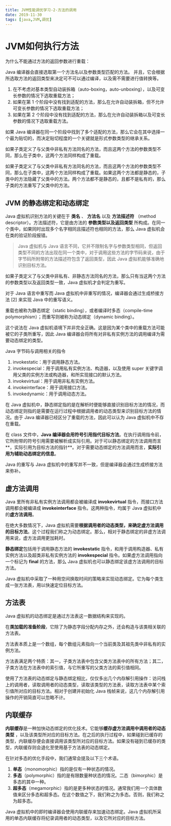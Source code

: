 ```yaml
---
title: JVM性能调优学习-2-方法的调用
date: 2019-11-30 
tags: [java,JVM,调优]
---
```




# JVM如何执行方法

为什么不能通过方法的返回参数进行重载：

 Java 编译器会直接选取第一个方法名以及参数类型匹配的方法。
 并且，它会根据所选取方法的返回类型来决定可不可以通过编译，以及需不需要进行值转换等。

1. 在不考虑对基本类型自动装拆箱（auto-boxing，auto-unboxing），以及可变长参数的情况下选取重载方法；
2. 如果在第 1 个阶段中没有找到适配的方法，那么在允许自动装拆箱，但不允许可变长参数的情况下选取重载方法；
3. 如果在第 2 个阶段中没有找到适配的方法，那么在允许自动装拆箱以及可变长参数的情况下选取重载方法。

如果 Java 编译器在同一个阶段中找到了多个适配的方法，那么它会在其中选择一个最为贴切的，而决定贴切程度的一个关键就是形式参数类型的继承关系。

如果子类定义了与父类中非私有方法同名的方法，而且这两个方法的参数类型不同，那么在子类中，这两个方法同样构成了重载。

如果子类定义了与父类中非私有方法同名的方法，而且这两个方法的参数类型不同，那么在子类中，这两个方法同样构成了重载。如果这两个方法都是静态的，子类中的方法隐藏了父类中的方法。两个方法都不是静态的，且都不是私有的，那么子类的方法重写了父类中的方法。

## JVM 的静态绑定和动态绑定

Java 虚拟机识别方法的关键在于 **类名** 、 **方法名** 以及 **方法描述符** （method descriptor）。方法描述符，它是由方法的 **参数类型以及返回类型** 所构成。在同一个类中，如果同时出现多个名字相同且描述符也相同的方法，那么 Java 虚拟机会在类的验证阶段报错。

> Java 虚拟机与 Java 语言不同，它并不限制名字与参数类型相同，但返回类型不同的方法出现在同一个类中，对于调用这些方法的字节码来说，由于字节码所附带的方法描述符包含了返回类型，因此 Java 虚拟机能够准确地识别目标方法。



如果子类定义了与父类中非私有、非静态方法同名的方法，那么只有当这两个方法的参数类型以及返回类型一致，Java 虚拟机才会判定为重写。

对于 Java 语言中重写而 Java 虚拟机中非重写的情况，编译器会通过生成桥接方法 [2] 来实现 Java 中的重写语义。

重载也被称为静态绑定（static binding），或者编译时多态（compile-time polymorphism）；而重写则被称为动态绑定（dynamic binding）。

这个说法在 Java 虚拟机语境下并非完全正确。这是因为某个类中的重载方法可能被它的子类所重写，因此 Java 编译器会将所有对非私有实例方法的调用编译为需要动态绑定的类型。

Java 字节码与调用相关的指令

1. invokestatic：用于调用静态方法。
2. invokespecial：用于调用私有实例方法、构造器，以及使用 super 关键字调用父类的实例方法或构造器，和所实现接口的默认方法。
3. invokevirtual：用于调用非私有实例方法。
4. invokeinterface：用于调用接口方法。
5. invokedynamic：用于调用动态方法。



在 Java 虚拟机中，静态绑定指的是在解析时便能够直接识别目标方法的情况，而动态绑定则指的是需要在运行过程中根据调用者的动态类型来识别目标方法的情况。由于 Java 编译器已经区分了重载的方法，因此可以认为 Java 虚拟机中不存在重载。

在 class 文件中，**Java 编译器会用符号引用指代目标方法**。在执行调用指令前，它所附带的符号引用需要被解析成实际引用。对于可以静态绑定的方法调用而言**，实际引用为目标方法的指针**。对于需要动态绑定的方法调用而言，**实际引用为辅助动态绑定的信息**。

Java 的重写与 Java 虚拟机中的重写并不一致，但是编译器会通过生成桥接方法来弥补。



## 虚方法调用

Java 里所有非私有实例方法调用都会被编译成 **invokevirtual** 指令，而接口方法调用都会被编译成 **invokeinterface** 指令。这两种指令，均属于 Java 虚拟机中的**虚方法调用**。

在绝大多数情况下，Java 虚拟机需要**根据调用者的动态类型，来确定虚方法调用的目标方法**。这个过程我们称之为动态绑定。那么，相对于静态绑定的非虚方法调用来说，虚方法调用更加耗时。



**静态绑定**包括用于调用静态方法的 **invokestatic** 指令，和用于调用构造器、私有实例方法以及超类非私有实例方法的 **invokespecial** 指令。如果虚方法调用指向一个标记为 **final** 的方法，那么 Java 虚拟机也可以静态绑定该虚方法调用的目标方法。

Java 虚拟机中采取了一种用空间换取时间的策略来实现动态绑定。它为每个类生成一张方法表，用以快速定位目标方法。

## 方法表

Java 虚拟机的动态绑定是通过方法表这一数据结构来实现的。

在**类加载的准备阶段**，它除了为静态字段分配内存之外，还会构造与该类相关联的方法表。

方法表本质上是一个数组，每个数组元素指向一个当前类及其祖先类中非私有的实例方法。

方法表满足两个特质：其一，子类方法表中包含父类方法表中的所有方法；其二，子类方法在方法表中的索引值，与它所重写的父类方法的索引值相同。

使用了方法表的动态绑定与静态绑定相比，仅仅多出几个内存解引用操作：访问栈上的调用者，读取调用者的动态类型，读取该类型的方法表，读取方法表中某个索引值所对应的目标方法。相对于创建并初始化 Java 栈帧来说，这几个内存解引用操作的开销简直可以忽略不计。



## 内联缓存

**内联缓存**是一种加快动态绑定的优化技术。它能够**缓存虚方法调用中调用者的动态类型** ，以及该类型所对应的目标方法。在之后的执行过程中，如果碰到已缓存的类型，内联缓存便会直接调用该类型所对应的目标方法。如果没有碰到已缓存的类型，内联缓存则会退化至使用基于方法表的动态绑定。

在针对多态的优化手段中，我们通常会提及以下三个术语。

1. **单态**（monomorphic）指的是仅有一种状态的情况。
2. **多态**（polymorphic）指的是有限数量种状态的情况。二态（bimorphic）是多态的其中一种。
3. **超多态**（megamorphic）指的是更多种状态的情况。通常我们用一个具体数值来区分多态和超多态。在这个数值之下，我们称之为多态。否则，我们称之为超多态。

Java 虚拟机中的即时编译器会使用内联缓存来加速动态绑定。Java 虚拟机所采用的单态内联缓存将纪录调用者的动态类型，以及它所对应的目标方法。









